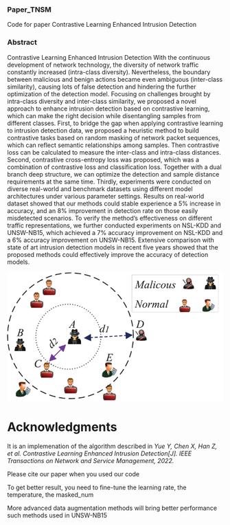 ### Paper_TNSM
Code for paper Contrastive Learning Enhanced Intrusion Detection



### Abstract
Contrastive Learning Enhanced Intrusion Detection
With the continuous development of network technology, the diversity of network traffic constantly increased (intra-class diversity). Nevertheless, the boundary between malicious and benign actions became even ambiguous (inter-class similarity), causing lots of false detection and hindering the further optimization of the detection model. Focusing on challenges brought by intra-class diversity and inter-class similarity, we proposed a novel approach to enhance intrusion detection based on contrastive learning, which can make the right decision while disentangling samples from different classes. First, to bridge the gap when applying contrastive learning to intrusion detection data, we proposed a heuristic method to build contrastive tasks based on random masking of network packet sequences, which can reflect semantic relationships among samples. Then contrastive loss can be calculated to measure the inter-class and intra-class distances. Second, contrastive cross-entropy loss was proposed, which was a combination of contrastive loss and classification loss. Together with a dual branch deep structure, we can optimize the detection and sample distance requirements at the same time. Thirdly, experiments were conducted on diverse real-world and benchmark datasets using different model architectures under various parameter settings. Results on real-world dataset showed that our methods could stable experience a 5% increase in accuracy, and an 8% improvement in detection rate on those easily misdetected scenarios. To verify the method’s effectiveness on different traffic representations, we further conducted experiments on NSL-KDD and UNSW-NB15, which achieved a 7% accuracy improvement on NSL-KDD and a 6% accuracy improvement on UNSW-NB15. Extensive comparison with state of art intrusion detection models in recent five years showed that the proposed methods could effectively improve the accuracy of detection models.


![image{150}](https://github.com/yue123161/Paper_TNSM/blob/master/images/diagram.gif)

Acknowledgments
===
It is an implemenation of the algorithm described in *Yue Y, Chen X, Han Z, et al. Contrastive Learning Enhanced Intrusion Detection[J]. IEEE Transactions on Network and Service Management, 2022.*

Please cite our paper when you used our code

To get better result, you need to fine-tune the learning rate, the temperature, the masked_num

More advanced data augmentation methods will bring better performance such methods used in UNSW-NB15

